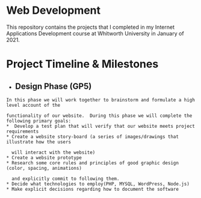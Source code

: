 # Web Development

This repository contains the projects that I completed in my Internet Applications Development course at Whitworth University in January of 2021.

# Project Timeline & Milestones

   * ## Design Phase (GP5)
     
    In this phase we will work together to brainstorm and formulate a high level account of the 
    
    functionality of our website.  During this phase we will complete the following primary goals:
    *  Develop a test plan that will verify that our website meets project requirements
    * Create a website story-board (a series of images/drawings that illustrate how the users   
     
      will interact with the website)
    * Create a website prototype
    * Research some core rules and principles of good graphic design (color, spacing, animations) 
     
      and explicitly commit to following them.
    * Decide what technologies to employ(PHP, MYSQL, WordPress, Node.js) 
    * Make explicit decisions regarding how to document the software